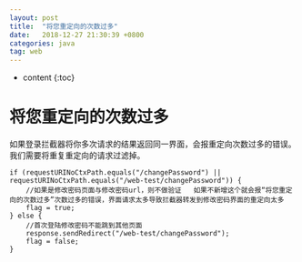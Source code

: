 ```yaml
---
layout: post
title:  "将您重定向的次数过多"
date:   2018-12-27 21:30:39 +0800
categories: java
tag: web
---
```


* content
{:toc}

# 将您重定向的次数过多 #

如果登录拦截器将你多次请求的结果返回同一界面，会报重定向次数过多的错误。我们需要将重复重定向的请求过滤掉。

    if (requestURINoCtxPath.equals("/changePassword") || requestURINoCtxPath.equals("/web-test/changePassword")) {
    	//如果是修改密码页面与修改密码url，则不做验证   如果不新增这个就会报“将您重定向的次数过多”次数过多的错误，界面请求太多导致拦截器转发到修改密码界面的重定向太多
    	flag = true;
    } else {
    	//首次登陆修改密码不能跳到其他页面
    	response.sendRedirect("/web-test/changePassword");
    	flag = false;
    }